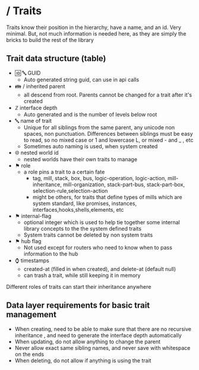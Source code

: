 #  / Traits

Traits know their position in the hierarchy, have a name, and an id. Very minimal. But, not much information is needed here, as they are simply the bricks to build the rest of the library


## Trait data structure (table)



*   🆔 🔤 GUID
    * Auto generated string guid, can use in api calls
*   👪 / inherited parent
    *  all descend from root. Parents cannot be changed for a trait after it's created
*   ℤ interface depth
    * Auto generated and is the number of levels below root
*   🔤 name of trait
    *   Unique for all siblings from the same parent, any unicode non spaces, non punctuation. Differences between siblings must be easy to read, so no mixed case or 1 and lowercase L, or mixed - and _ , etc
    *   Sometimes auto naming is used, when system created
*   🌐 nested world id
    *   nested worlds have their own traits to manage
*   ⚑ role
    *   a role pins a trait to a certain fate
        *   tag,  mill, stack, box, bus, logic-operation, logic-action, mill-inheritance, mill-organization, stack-part-bus, stack-part-box, selection-rule,selection-action
        *   might be others, for traits that define types of mills which are system standard, like promises, instances, interfaces,hooks,shells,elements, etc
*   ⚑  internal-flag
    *   optional integer which is used to help tie together some internal library concepts to the the system defined traits
    *   System traits cannot be deleted by non system traits
*   ⚑ hub flag
    *   Not used except for routers who need to know when to pass information to the hub
*   ⌚ timestamps
    *   created-at (filled in when created), and delete-at (default null)
    *   can trash a trait, while still keeping it in memory

Different roles of traits can start their inheritance anywhere


## Data layer requirements for basic trait management



*   When creating, need to be able to make sure that there are no recursive inheritance , and need to generate the interface depth automatically
*   When updating, do not allow anything to change the parent
*   Never allow exact same sibling names, and never save with whitespace on the ends
*   When deleting, do not allow if anything is using the trait
